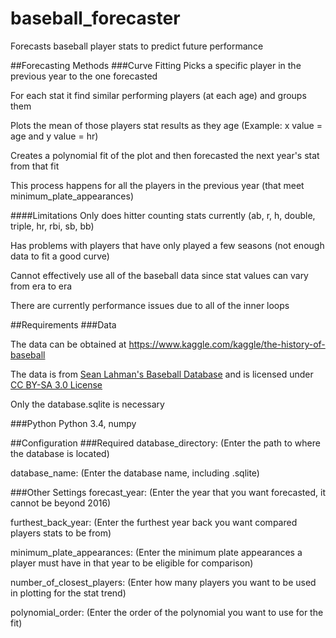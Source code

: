 # baseball_forecaster
Forecasts baseball player stats to predict future performance

##Forecasting Methods
###Curve Fitting
Picks a specific player in the previous year to the one forecasted

For each stat it find similar performing players (at each age) and groups them

Plots the mean of those players stat results as they age (Example: x value = age and y value = hr)

Creates a polynomial fit of the plot and then forecasted the next year's stat from that fit

This process happens for all the players in the previous year (that meet minimum_plate_appearances)

####Limitations
Only does hitter counting stats currently (ab, r, h, double, triple, hr, rbi, sb, bb)

Has problems with players that have only played a few seasons (not enough data to fit a good curve)

Cannot effectively use all of the baseball data since stat values can vary from era to era

There are currently performance issues due to all of the inner loops

##Requirements
###Data

The data can be obtained at https://www.kaggle.com/kaggle/the-history-of-baseball

The data is from [Sean Lahman's Baseball Database](http://www.seanlahman.com/baseball-archive/statistics/) and is licensed under
[CC BY-SA 3.0 License](http://creativecommons.org/licenses/by-sa/3.0/)

Only the database.sqlite is necessary

###Python
Python 3.4, numpy

##Configuration
###Required
database_directory: (Enter the path to where the database is located)

database_name: (Enter the database name, including .sqlite)

###Other Settings
forecast_year: (Enter the year that you want forecasted, it cannot be beyond 2016)

furthest_back_year: (Enter the furthest year back you want compared players stats to be from)

minimum_plate_appearances: (Enter the minimum plate appearances a player must have in that year to be eligible for comparison)

number_of_closest_players: (Enter how many players you want to be used in plotting for the stat trend)

polynomial_order: (Enter the order of the polynomial you want to use for the fit)
